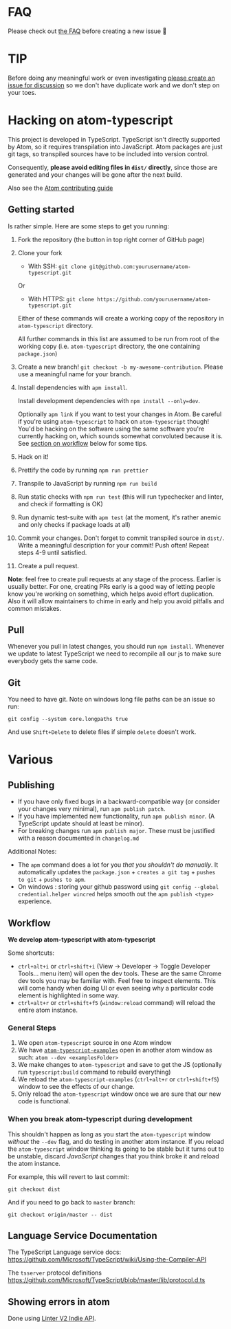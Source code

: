 # FAQ

Please check out [the
FAQ](https://github.com/TypeStrong/atom-typescript/blob/master/docs/faq.md)
before creating a new issue :rose:

# TIP

Before doing any meaningful work or even investigating [please create an
issue for
discussion](https://github.com/TypeStrong/atom-typescript/issues) so we
don't have duplicate work and we don't step on your toes.

# Hacking on atom-typescript

This project is developed in TypeScript. TypeScript isn't directly
supported by Atom, so it requires transpilation into JavaScript. Atom
packages are just git tags, so transpiled sources have to be included
into version control.

Consequently, **please avoid editing files in `dist/` directly**, since
those are generated and your changes will be gone after the next build.

Also see the [Atom contributing
guide](https://github.com/atom/atom/blob/master/CONTRIBUTING.md)

## Getting started

Is rather simple. Here are some steps to get you running:

1.  Fork the repository (the button in top right corner of GitHub page)

2.  Clone your fork

    -   With SSH:
        `git clone git@github.com:yourusername/atom-typescript.git`

    Or

    -   With HTTPS:
        `git clone https://github.com/yourusername/atom-typescript.git`

    Either of these commands will create a working copy of the
    repository in `atom-typescript` directory.

    All further commands in this list are assumed to be run from root of
    the working copy (i.e. `atom-typescript` directory, the one
    containing `package.json`)

3.  Create a new branch! `git checkout -b my-awesome-contribution`.
    Please use a meaningful name for your branch.

4.  Install dependencies with `apm install`.

    Install development dependencies with `npm install --only=dev`.

    Optionally `apm link` if you want to test your changes in Atom. Be
    careful if you're using `atom-typescript` to hack on
    `atom-typescript` though! You'd be hacking on the software using the
    same software you're currently hacking on, which sounds somewhat
    convoluted because it is. See [section on workflow](#workflow) below
    for some tips.

5.  Hack on it!

6.  Prettify the code by running `npm run prettier`

7.  Transpile to JavaScript by running `npm run build`

8.  Run static checks with `npm run test` (this will run typechecker and
    linter, and check if formatting is OK)

9.  Run dynamic test-suite with `apm test` (at the moment, it's rather
    anemic and only checks if package loads at all)

10. Commit your changes. Don't forget to commit transpiled source in
    `dist/`. Write a meaningful description for your commit! Push often!
    Repeat steps 4-9 until satisfied.

11. Create a pull request.

**Note**: feel free to create pull requests at any stage of the process.
Earlier is usually better. For one, creating PRs early is a good way of
letting people know you're working on something, which helps avoid
effort duplication. Also it will allow maintainers to chime in early and
help you avoid pitfalls and common mistakes.

## Pull

Whenever you pull in latest changes, you should run `npm install`.
Whenever we update to latest TypeScript we need to recompile all our js
to make sure everybody gets the same code.

## Git

You need to have git. Note on windows long file paths can be an issue so
run:

    git config --system core.longpaths true

And use `Shift+Delete` to delete files if simple `delete` doesn't work.

# Various

## Publishing

-   If you have only fixed bugs in a backward-compatible way (or
    consider your changes very minimal), run `apm publish patch`.
-   If you have implemented new functionality, run `apm publish minor`.
    (A TypeScript update should at least be minor).
-   For breaking changes run `apm publish major`. These must be
    justified with a reason documented in `changelog.md`

Additional Notes:

-   The `apm` command does a lot for you *that you shouldn't do
    manually*. It automatically updates the `package.json` +
    `creates a git tag` + `pushes to git` + `pushes to apm`.
-   On windows : storing your github password using
    `git config --global credential.helper wincred` helps smooth out the
    `apm publish <type>` experience.

## Workflow

**We develop atom-typescript with atom-typescript**

Some shortcuts:

-   `ctrl+alt+i` or `ctrl+shift+i` (View → Developer → Toggle Developer
    Tools... menu item) will open the dev tools. These are the same
    Chrome dev tools you may be familiar with. Feel free to inspect
    elements. This will come handy when doing UI or even seeing why a
    particular code element is highlighted in some way.
-   `ctrl+alt+r` or `ctrl+shift+f5` (`window:reload` command) will
    reload the entire atom instance.

### General Steps

1.  We open `atom-typescript` source in one Atom window
2.  We have
    [`atom-typescript-examples`](https://github.com/TypeStrong/atom-typescript-examples)
    open in another atom window as such: `atom --dev <examplesFolder>`
3.  We make changes to `atom-typescript` and save to get the JS
    (optionally run `typescript:build` command to rebuild everything)
4.  We reload the `atom-typescript-examples` (`ctrl+alt+r` or
    `ctrl+shift+f5`) window to see the effects of our change.
5.  Only reload the `atom-typescript` window once we are sure that our
    new code is functional.

### When you break atom-typescript during development

This shouldn't happen as long as you start the `atom-typescript` window
*without* the `--dev` flag, and do testing in another atom instance. If
you reload the `atom-typescript` window thinking its going to be stable
but it turns out to be unstable, discard *JavaScript* changes that you
think broke it and reload the atom instance.

For example, this will revert to last commit:

    git checkout dist

And if you need to go back to `master` branch:

    git checkout origin/master -- dist

## Language Service Documentation

The TypeScript Language service docs:
<https://github.com/Microsoft/TypeScript/wiki/Using-the-Compiler-API>

The `tsserver` protocol definitions
<https://github.com/Microsoft/TypeScript/blob/master/lib/protocol.d.ts>

## Showing errors in atom

Done using [Linter V2 Indie
API](https://steelbrain.me/linter/types/indie-linter-v2.html).
